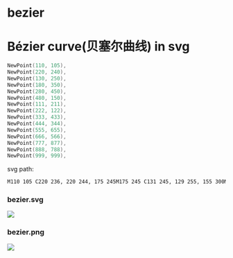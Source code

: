 # bezier

Bézier curve(贝塞尔曲线) in svg
=============


```go
NewPoint(110, 105),
NewPoint(220, 240),
NewPoint(130, 250),
NewPoint(180, 350),
NewPoint(280, 450),
NewPoint(480, 150),
NewPoint(111, 211),
NewPoint(222, 122),
NewPoint(333, 433),
NewPoint(444, 344),
NewPoint(555, 655),
NewPoint(666, 566),
NewPoint(777, 877),
NewPoint(888, 788),
NewPoint(999, 999),
```

svg path:

```svg
M110 105 C220 236, 220 244, 175 245M175 245 C131 245, 129 255, 155 300M155 300 C175 344, 185 356, 230 400M230 400 C258 465, 302 435, 380 300M380 300 C483 155, 477 145, 295 180M295 180 C116 211, 106 211, 166 166M166 166 C204 104, 240 140, 277 277M277 277 C315 415, 351 451, 388 388M388 388 C426 326, 462 362, 499 499M499 499 C537 637, 573 673, 610 610M610 610 C648 548, 684 584, 721 721M721 721 C759 859, 795 895, 832 832M832 832 C869 778, 907 798, 999 999
```

### bezier.svg

![](http://7xku3c.com1.z0.glb.clouddn.com/github/bezier.svg)

### bezier.png


![](http://7xku3c.com1.z0.glb.clouddn.com/github/bezier.png)

